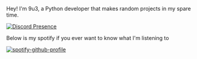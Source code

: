 Hey!
I'm 9u3, a Python developer that makes random projects in my spare time.

[![Discord Presence](https://lanyard.cnrad.dev/api/874037444884963389?idleMessage=Currently%20doin%20ur%20mom)](https://discord.com/users/874037444884963389)

Below is my spotify if you ever want to know what I'm listening to

[![spotify-github-profile](https://spotify-github-profile.vercel.app/api/view?uid=2hfdfo0nzzgfkat5zuonzog6e&cover_image=true&theme=default&bar_color=bb00ff&bar_color_cover=false)](https://spotify-github-profile.vercel.app/api/view?uid=2hfdfo0nzzgfkat5zuonzog6e&redirect=true)
